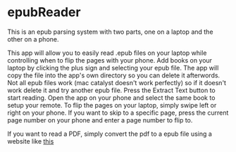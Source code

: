 # epubReader

This is an epub parsing system with two parts, one on a laptop and the other on a phone.

This app will allow you to easily read .epub files on your laptop while controlling when to flip the pages with your phone. Add books on your laptop by clicking the plus sign and selecting your epub file. The app will copy the file into the app's own directory so you can delete it afterwords. Not all epub files work (mac catalyst doesn't work perfectly) so if it doesn't work delete it and try another epub file. Press the Extract Text button to start reading. Open the app on your phone and select the same book to setup your remote. To flip the pages on your laptop, simply swipe left or right on your phone. If you want to skip to a specific page, press the current page number on your phone and enter a page number to flip to.


If you want to read a PDF, simply convert the pdf to a epub file using a website like [this](https://www.zamzar.com/convert/pdf-to-epub/)
